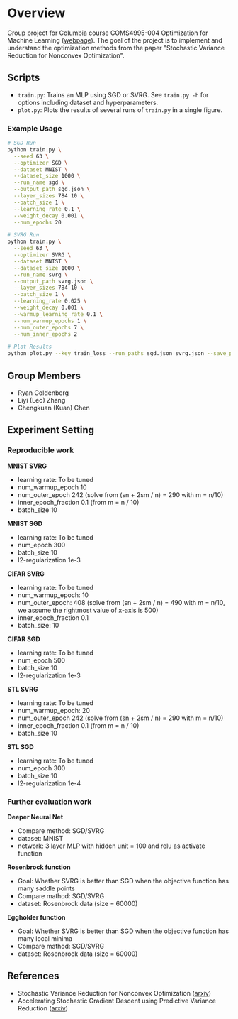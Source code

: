 # Overview

Group project for Columbia course COMS4995-004 Optimization for Machine Learning ([webpage](https://www.satyenkale.com/optml-f19/)). The goal of the project is to implement and understand the optimization methods from the paper "Stochastic Variance Reduction for Nonconvex Optimization".

## Scripts


* `train.py`: Trains an MLP using SGD or SVRG. See `train.py -h` for options including dataset and hyperparameters.
* `plot.py`: Plots the results of several runs of `train.py` in a single figure.

### Example Usage

```bash
# SGD Run
python train.py \
  --seed 63 \
  --optimizer SGD \
  --dataset MNIST \
  --dataset_size 1000 \
  --run_name sgd \
  --output_path sgd.json \
  --layer_sizes 784 10 \
  --batch_size 1 \
  --learning_rate 0.1 \
  --weight_decay 0.001 \
  --num_epochs 20

# SVRG Run
python train.py \
  --seed 63 \
  --optimizer SVRG \
  --dataset MNIST \
  --dataset_size 1000 \
  --run_name svrg \
  --output_path svrg.json \
  --layer_sizes 784 10 \
  --batch_size 1 \
  --learning_rate 0.025 \
  --weight_decay 0.001 \
  --warmup_learning_rate 0.1 \
  --num_warmup_epochs 1 \
  --num_outer_epochs 7 \
  --num_inner_epochs 2

# Plot Results
python plot.py --key train_loss --run_paths sgd.json svrg.json --save_path sgd_svrg.png
```

## Group Members

* Ryan Goldenberg
* Liyi (Leo) Zhang
* Chengkuan (Kuan) Chen

## Experiment Setting
### Reproducible work
**MNIST SVRG**
  - learning rate: To be tuned
  - num_warmup_epoch 10
  - num_outer_epoch 242 (solve from (sn + 2sm / n) = 290 with m = n/10)
  - inner_epoch_fraction 0.1 (from m = n / 10)
  - batch_size 10

**MNIST SGD**
  - learning rate: To be tuned
  - num_epoch 300
  - batch_size 10
  - l2-regularization 1e-3

**CIFAR SVRG**
  - learning rate: To be tuned
  - num_warmup_epoch: 10
  - num_outer_epoch: 408 (solve from (sn + 2sm / n) = 490 with m = n/10, we assume the rightmost value of x-axis is 500)
  - inner_epoch_fraction 0.1
  - batch_size: 10

**CIFAR SGD**
  - learning rate: To be tuned
  - num_epoch 500
  - batch_size 10
  - l2-regularization 1e-3

**STL SVRG**
  - learning rate: To be tuned
  - num_warmup_epoch: 20
  - num_outer_epoch 242 (solve from (sn + 2sm / n) = 290 with m = n/10)
  - inner_epoch_fraction 0.1 (from m = n / 10)
  - batch_size 10


**STL SGD**
  - learning rate: To be tuned
  - num_epoch 300
  - batch_size 10
  - l2-regularization 1e-4

### Further evaluation work

**Deeper Neural Net**
  - Compare method: SGD/SVRG
  - dataset: MNIST
  - network: 3 layer MLP with hidden unit = 100 and relu as activate function

**Rosenbrock function**
  - Goal: Whether SVRG is better than SGD when the objective function has many saddle points
  - Compare mathod: SGD/SVRG
  - dataset: Rosenbrock data (size = 60000)

**Eggholder function**
  - Goal: Whether SVRG is better than SGD when the objective function has many local minima
  - Compare mathod: SGD/SVRG
  - dataset: Rosenbrock data (size = 60000)

## References

* Stochastic Variance Reduction for Nonconvex Optimization ([arxiv](https://arxiv.org/pdf/1603.06160))
* Accelerating Stochastic Gradient Descent using Predictive Variance Reduction ([arxiv](https://papers.nips.cc/paper/4937-accelerating-stochastic-gradient-descent-using-predictive-variance-reduction.pdf))
